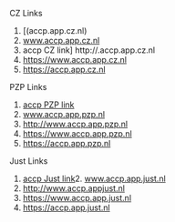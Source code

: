 
CZ Links
1. [(accp.app.cz.nl)
2. www.accp.app.cz.nl
3. accp CZ link] http://.accp.app.cz.nl
4. https://www.accp.app.cz.nl
5. https://accp.app.cz.nl

PZP Links
1. [accp PZP link](accp.app.pzp.nl)
2. www.accp.app.pzp.nl
3. http://www.accp.app.pzp.nl
4. https://www.accp.app.pzp.nl
5. https://accp.app.pzp.nl

Just Links
1. [accp Just link](accp.app.just.nl)2. www.accp.app.just.nl
3. http://www.accp.appjust.nl
4. https://www.accp.app.just.nl
5. https://accp.app.just.nl
